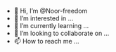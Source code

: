 - 👋 Hi, I’m @Noor-freedom
- 👀 I’m interested in ...
- 🌱 I’m currently learning ...
- 💞️ I’m looking to collaborate on ...
- 📫 How to reach me ...

<!---
Noor-freedom/Noor-freedom is a ✨ special ✨ repository because its `README.md` (this file) appears on your GitHub profile.
You can click the Preview link to take a look at your changes.
--->
